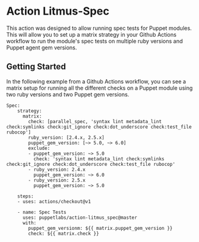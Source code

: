 # Action Litmus-Spec

This action was designed to allow running spec tests for Puppet modules. This will allow you to set up a matrix strategy in your Github Actions workflow to run the module's spec tests on multiple ruby versions and Puppet agent gem versions.

## Getting Started

In the following example from a Github Actions workflow, you can see a matrix setup for running all the different checks on a Puppet module using two ruby versions and two Puppet gem versions.

    Spec:
        strategy:
          matrix:
            check: [parallel_spec, 'syntax lint metadata_lint check:symlinks check:git_ignore check:dot_underscore check:test_file rubocop']
            ruby_version: [2.4.x, 2.5.x]
            puppet_gem_version: [~> 5.0, ~> 6.0]
            exclude:
            - puppet_gem_version: ~> 5.0
              check: 'syntax lint metadata_lint check:symlinks check:git_ignore check:dot_underscore check:test_file rubocop'
            - ruby_version: 2.4.x
              puppet_gem_version: ~> 6.0
            - ruby_version: 2.5.x
              puppet_gem_version: ~> 5.0
    
        steps:
        - uses: actions/checkout@v1
    
        - name: Spec Tests
          uses: puppetlabs/action-litmus_spec@master
          with:
            puppet_gem_versionm: ${{ matrix.puppet_gem_version }}
            check: ${{ matrix.check }}
